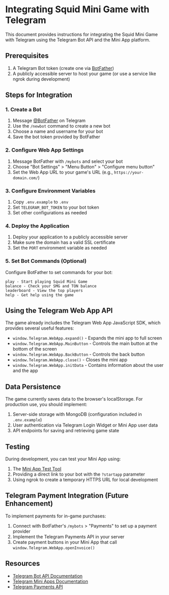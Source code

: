 # Integrating Squid Mini Game with Telegram

This document provides instructions for integrating the Squid Mini Game with Telegram using the Telegram Bot API and the Mini App platform.

## Prerequisites

1. A Telegram Bot token (create one via [BotFather](https://t.me/botfather))
2. A publicly accessible server to host your game (or use a service like ngrok during development)

## Steps for Integration

### 1. Create a Bot

1. Message [@BotFather](https://t.me/botfather) on Telegram
2. Use the `/newbot` command to create a new bot
3. Choose a name and username for your bot
4. Save the bot token provided by BotFather

### 2. Configure Web App Settings

1. Message BotFather with `/mybots` and select your bot
2. Choose "Bot Settings" > "Menu Button" > "Configure menu button"
3. Set the Web App URL to your game's URL (e.g., `https://your-domain.com/`)

### 3. Configure Environment Variables

1. Copy `.env.example` to `.env`
2. Set `TELEGRAM_BOT_TOKEN` to your bot token
3. Set other configurations as needed

### 4. Deploy the Application

1. Deploy your application to a publicly accessible server
2. Make sure the domain has a valid SSL certificate
3. Set the `PORT` environment variable as needed

### 5. Set Bot Commands (Optional)

Configure BotFather to set commands for your bot:

```
play - Start playing Squid Mini Game
balance - Check your SMG and TON balance
leaderboard - View the top players
help - Get help using the game
```

## Using the Telegram Web App API

The game already includes the Telegram Web App JavaScript SDK, which provides several useful features:

- `window.Telegram.WebApp.expand()` - Expands the mini app to full screen
- `window.Telegram.WebApp.MainButton` - Controls the main button at the bottom of the screen
- `window.Telegram.WebApp.BackButton` - Controls the back button
- `window.Telegram.WebApp.close()` - Closes the mini app
- `window.Telegram.WebApp.initData` - Contains information about the user and the app

## Data Persistence

The game currently saves data to the browser's localStorage. For production use, you should implement:

1. Server-side storage with MongoDB (configuration included in `.env.example`)
2. User authentication via Telegram Login Widget or Mini App user data
3. API endpoints for saving and retrieving game state

## Testing

During development, you can test your Mini App using:

1. The [Mini App Test Tool](https://dev.telegram.org/bots/webapps#testing-mini-apps)
2. Providing a direct link to your bot with the `?startapp` parameter
3. Using ngrok to create a temporary HTTPS URL for local development

## Telegram Payment Integration (Future Enhancement)

To implement payments for in-game purchases:

1. Connect with BotFather's `/mybots` > "Payments" to set up a payment provider
2. Implement the Telegram Payments API in your server
3. Create payment buttons in your Mini App that call `window.Telegram.WebApp.openInvoice()`

## Resources

- [Telegram Bot API Documentation](https://core.telegram.org/bots/api)
- [Telegram Mini Apps Documentation](https://core.telegram.org/bots/webapps)
- [Telegram Payments API](https://core.telegram.org/bots/payments)

